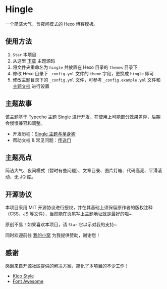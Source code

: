 # Hingle

一个简洁大气，含夜间模式的 Hexo 博客模板。

## 使用方法

1.  `Star` 本项目
2.  从这里 [下载](https://github.com/Dreamer-Paul/Hingle/archive/master.zip) 主题源码
3.  将文件夹重命名为 `hingle` 并放置在 Hexo 目录的 `themes` 目录下
4.  修改 Hexo 目录下 `_config.yml` 文件的 `theme` 字段，更换成 `hingle` 即可
5.  修改主题目录下的 `_config.yml` 文件，可参考 `_config.example.yml` 文件和 [主题文档](https://docs.paul.ren/hingle) 进行设置

## 主题故事

该主题基于 Typecho 主题 [Single](https://github.com/Dreamer-Paul/Single) 进行开发，在使用上可能部分效果差异，后期会慢慢兼容和调整。

- 开发历程：[Single 主题与单身狗](https://paugram.com/essay/single-theme-and-single-dog.html)
- 帮助文档 & 常见问题：[传送门](https://docs.paul.ren/hingle)

## 主题亮点

简洁大气、夜间模式（暂时有些问题）、文章目录、图片灯箱、代码高亮、平滑滚动、无 JQ 库。

## 开源协议

本项目采用 MIT 开源协议进行授权，并在其基础上须保留原作者的版权注释（CSS、JS 等文件），当然能在页尾写上主题地址就是最好的啦~

原创不易！如果喜欢本项目，请 `Star` 它以示对我的支持~

同时欢迎前往 [我的小窝](https://paul.ren/donate) 为我提供赞助，谢谢您！

## 感谢

感谢来自开源社区提供的解决方案，简化了本项目的不少工作！

- [Kico Style](https://github.com/Dreamer-Paul/Kico-Style)
- [Font Awesome](https://github.com/FortAwesome/Font-Awesome)

